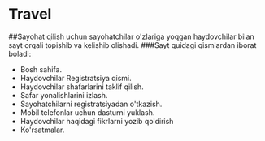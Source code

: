 # Travel
##Sayohat qilish uchun sayohatchilar o'zlariga yoqgan haydovchilar bilan sayt orqali topishib va kelishib olishadi.
###Sayt quidagi qismlardan iborat boladi:  
* Bosh sahifa.
* Haydovchilar Registratsiya qismi.
* Haydovchilar shafarlarini taklif qilish.
* Safar yonalishlarini izlash.
* Sayohatchilarni registratsiyadan o'tkazish.
* Mobil telefonlar uchun dasturni yuklash.
* Haydovchilar haqidagi fikrlarni yozib qoldirish
* Ko'rsatmalar.
